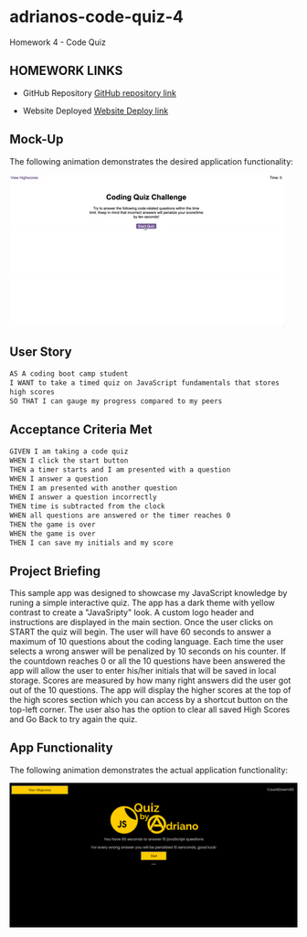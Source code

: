 # adrianos-code-quiz-4
Homework 4 - Code Quiz

## HOMEWORK LINKS

* GitHub Repository [GitHub repository link](https://github.com/AdrianoArmen/adrianos-code-quiz-4) 

* Website Deployed [Website Deploy link](https://adrianoarmen.github.io/adrianos-code-quiz-4/) 


 ## Mock-Up

The following animation demonstrates the  desired application functionality:

![A user clicks through an interactive coding quiz, then enters initials to save the high score before resetting and starting over.](./assets/img/04-web-apis-homework-demo.gif)

## User Story

```
AS A coding boot camp student
I WANT to take a timed quiz on JavaScript fundamentals that stores high scores
SO THAT I can gauge my progress compared to my peers
```

## Acceptance Criteria Met

```
GIVEN I am taking a code quiz
WHEN I click the start button
THEN a timer starts and I am presented with a question
WHEN I answer a question
THEN I am presented with another question
WHEN I answer a question incorrectly
THEN time is subtracted from the clock
WHEN all questions are answered or the timer reaches 0
THEN the game is over
WHEN the game is over
THEN I can save my initials and my score
```

## Project Briefing
This sample app was designed to showcase my JavaScript knowledge by runing a simple interactive quiz. The app has a dark theme with yellow contrast to create a "JavaSripty" look. A custom logo header and instructions are displayed in the main section. Once the user clicks on START the quiz will begin. The user will have 60 seconds to answer a maximum of 10 questions about the coding language. Each time the user selects a wrong answer will be penalized by 10 seconds on his counter. If the countdown reaches 0 or all the 10 questions have been answered the app will allow the user to enter his/her initials that will be saved in local storage. Scores are measured by how many right answers did the user got out of the 10 questions. The app will display the higher scores at the top of the high scores section which you can access by a shortcut button on the top-left corner. The user also has the option to clear all saved High Scores and Go Back to try again the quiz.

## App Functionality

The following animation demonstrates the actual application functionality:

![A user clicks through an interactive coding quiz, then enters initials to save the high score before resetting and starting over.](./assets/img/appfunctionality.gif)